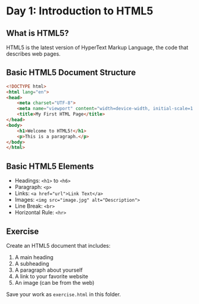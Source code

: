# Day 1: Introduction to HTML5

## What is HTML5?
HTML5 is the latest version of HyperText Markup Language, the code that describes web pages.

## Basic HTML5 Document Structure
```html
<!DOCTYPE html>
<html lang="en">
<head>
    <meta charset="UTF-8">
    <meta name="viewport" content="width=device-width, initial-scale=1.0">
    <title>My First HTML Page</title>
</head>
<body>
    <h1>Welcome to HTML5!</h1>
    <p>This is a paragraph.</p>
</body>
</html>
```

## Basic HTML5 Elements
- Headings: `<h1>` to `<h6>`
- Paragraph: `<p>`
- Links: `<a href="url">Link Text</a>`
- Images: `<img src="image.jpg" alt="Description">`
- Line Break: `<br>`
- Horizontal Rule: `<hr>`

## Exercise
Create an HTML5 document that includes:
1. A main heading
2. A subheading
3. A paragraph about yourself
4. A link to your favorite website
5. An image (can be from the web)

Save your work as `exercise.html` in this folder.
